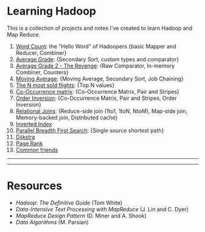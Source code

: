 # Learning Hadoop #
This is a collection of projects and notes I've created to learn Hadoop and Map Reduce.   
  
1. [Word Count](./word_count): the "Hello Word" of Hadoopers {basic Mapper and Reducer, Combiner}
2. [Average Grade](./average_grade): {Secondary Sort, custom types and comparator}
3. [Average Grade 2 - The Revenge](./average_grade_revisited): {Raw Comparator, In-memory Combiner, Counters}
4. [Moving Average](./moving_average): {Moving Average, Secondary Sort, Job Chaining}
5. [The N most sold flights](./top_n_records): {Top N values}
6. [Co-Occurrence matrix](./co_occurrence_matrix): {Co-Occurrence Matrix, Pair and Stripes}
7. [Order Inversion](./order_inversion): {Co-Occurrence Matrix, Pair and Stripes, Order Inversion}
8. [Relational Joins](./relational_joins): {Reduce-side join (1to1, 1toN, NtoM), Map-side join, Memory-backed join, Distributed cache}
9. [Inverted Index](./inverted_index)
10. [Parallel Breadth First Search](./graph_bfs): {Single source shortest path}
11. [Dijkstra](./dijkstra)
12. [Page Rank](./page_rank)
13. [Common friends](./common_friends)


- - - -
- - - -

# Resources #
* *Hadoop: The Definitive Guide* (Tom White)
* *Data-Intensive Text Processing with MapReduce* (J. Lin and C. Dyer)
* *MapReduce Design Pattern* (D. Miner and A. Shook)
* *Data Algorithms* (M. Parsian)
